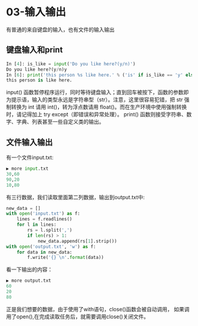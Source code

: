 # 03-输入输出
有普通的来自键盘的输入，也有文件的输入输出
## 键盘输入和print
```Python
In [4]: is_like = input('Do you like here?(y/n)')
Do you like here?(y/n)y
In [6]: print('this person %s like here.' % ('is' if is_like == 'y' else 'is not'))
this person is like here.
```
input() 函数暂停程序运行，同时等待键盘输入；直到回车被按下，函数的参数即为提示语，输入的类型永远是字符串型（str）。注意，这里很容易犯错，把 str 强制转换为 int 请用 int()，转为浮点数请用 float()。而在生产环境中使用强制转换时，请记得加上 try except（即错误和异常处理）。
print() 函数则接受字符串、数字、字典、列表甚至一些自定义类的输出。
## 文件输入输出
有一个文件input.txt:
```Python
▶ more input.txt
30,60
90,20
10,80
```
有三行数据，我们读取里面第二列数据，输出到output.txt中:
```Python
new_data = []
with open('input.txt') as f:
    lines = f.readlines()
    for l in lines:
        rs = l.split(',')
        if len(rs) > 1:
            new_data.append(rs[1].strip())
with open('output.txt', 'w') as f:
    for data in new_data:
        f.write('{} \n'.format(data))
```
看一下输出的内容：
```Python
▶ more output.txt
60
20
80
```
正是我们想要的数据，由于使用了with语句，close()函数会被自动调用， 如果调用了open(),在完成读取任务后，就需要调用close()关闭文件。